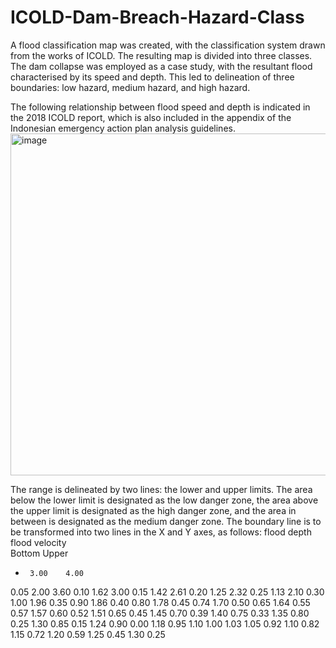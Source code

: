 # ICOLD-Dam-Breach-Hazard-Class
A flood classification map was created, with the classification system drawn from the works of ICOLD. The resulting map is divided into three classes. The dam collapse was employed as a case study, with the resultant flood characterised by its speed and depth. This led to delineation of three boundaries: low hazard, medium hazard, and high hazard.

The following relationship between flood speed and depth is indicated in the 2018 ICOLD report, which is also included in the appendix of the Indonesian emergency action plan analysis guidelines.
<img width="908" height="547" alt="image" src="https://github.com/user-attachments/assets/097bf2a0-3bee-4559-88ba-956a3e84e8bb" />

The range is delineated by two lines: the lower and upper limits. The area below the lower limit is designated as the low danger zone, the area above the upper limit is designated as the high danger zone, and the area in between is designated as the medium danger zone.
The boundary line is to be transformed into two lines in the X and Y axes, as follows:
flood depth	flood velocity	
	Bottom	Upper
 -   	3.00	4.00
 0.05 	2.00	3.60
 0.10 	1.62	3.00
 0.15 	1.42	2.61
 0.20 	1.25	2.32
 0.25 	1.13	2.10
 0.30 	1.00	1.96
 0.35 	0.90	1.86
 0.40 	0.80	1.78
 0.45 	0.74	1.70
 0.50 	0.65	1.64
 0.55 	0.57	1.57
 0.60 	0.52	1.51
 0.65 	0.45	1.45
 0.70 	0.39	1.40
 0.75 	0.33	1.35
 0.80 	0.25	1.30
 0.85 	0.15	1.24
 0.90 	0.00	1.18
 0.95 		1.10
 1.00 		1.03
 1.05 		0.92
 1.10 		0.82
 1.15 		0.72
 1.20 		0.59
 1.25 		0.45
 1.30 		0.25


